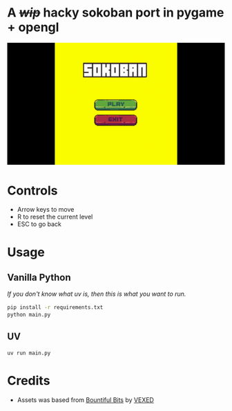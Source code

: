 # A ~~*wip*~~ hacky sokoban port in pygame + opengl

![Screenshot](https://github.com/mrndstvndv/sokoban/blob/master/screenshots/gameplay.gif?raw=true)

# Controls
- Arrow keys to move
- R to reset the current level
- ESC to go back

# Usage

## Vanilla Python
*If you don't know what uv is, then this is what you want to run.*
```sh
pip install -r requirements.txt
python main.py
```

## UV
```sh 
uv run main.py
```

# Credits
- Assets was based from [Bountiful Bits](https://v3x3d.itch.io/bountiful-bits) by [VEXED](https://itch.io/profile/v3x3d)
